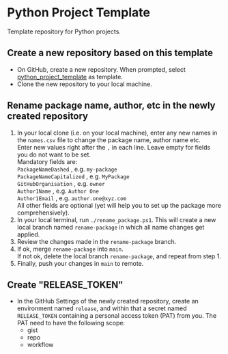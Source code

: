 # Python Project Template

Template repository for Python projects.

## Create a new repository based on this template
* On GitHub, create a new repository. When prompted, select [python_project_template](https://github.com/ClaasRostock/python_project_template) as template.
* Clone the new repository to your local machine.

## Rename package name, author, etc in the newly created repository
1. In your local clone (i.e. on your local machine), enter any new names in the `names.csv` file to change the package name, author name etc. <br>
Enter new values right after the `,` in each line. Leave empty for fields you do not want to be set. <br>
Mandatory fields are: <br>
`PackageNameDashed` , e.g. `my-package` <br>
`PackageNameCapitalized` , e.g. `MyPackage`  <br>
`GitHubOrganisation` , e.g. `owner`  <br>
`Author1Name` , e.g. `Author One`  <br>
`Author1Email` , e.g. `author.one@xyz.com`  <br>
All other fields are optional (yet will help you to set up the package more comprehensively).
2. In your local terminal, run `./rename_package.ps1`. This will create a new local branch named `rename-package` in which all name changes get applied.
3. Review the changes made in the `rename-package` branch.
4. If ok, merge `rename-package` into `main`. <br>
   If not ok, delete the local branch `rename-package`, and repeat from step 1.
5. Finally, push your changes in `main` to remote.

## Create "RELEASE_TOKEN"
* In the GitHub Settings of the newly created repository, create an environment named `release`, and within that a secret named `RELEASE_TOKEN` containing a personal access token (PAT) from you. The PAT need to have the following scope:
  * gist
  * repo
  * workflow
